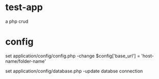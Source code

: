 # test-app
a php crud

# config
set application/config/config.php
  -change $config['base_url'] = 'host-name/folder-name'

set application/config/database.php
  -update databse connection
 